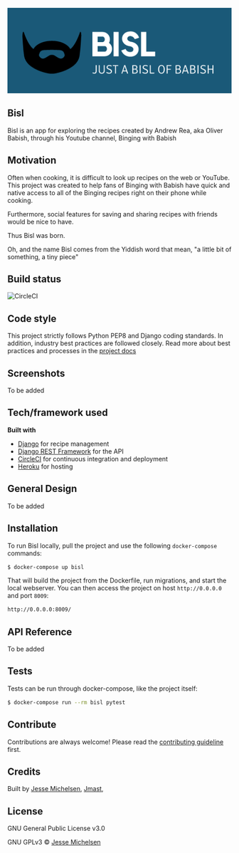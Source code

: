 ![bisl logo](static/common/img/bisl_logo.png)

## Bisl
Bisl is an app for exploring the recipes created by Andrew Rea, aka Oliver Babish, through his Youtube channel, Binging with Babish

## Motivation
Often when cooking, it is difficult to look up recipes on the web or YouTube. This project was created to help fans of Binging with Babish have quick and native access to all of the Binging recipes right on their phone while cooking.

Furthermore, social features for saving and sharing recipes with friends would be nice to have.

Thus Bisl was born.

Oh, and the name Bisl comes from the Yiddish word that mean, "a little bit of something, a tiny piece"

## Build status

![CircleCI](https://img.shields.io/circleci/build/github/jmichelsen/bisl__backend?logo=circleci)

## Code style
This project strictly follows Python PEP8 and Django coding standards. In addition, industry best practices are followed closely. Read more about best practices and processes in the [project docs](https://github.com/jmichelsen/bisl__backend/tree/master/docs) 
 
 ## Screenshots
To be added

## Tech/framework used

<b>Built with</b>
- [Django](https://www.djangoproject.com/) for recipe management
- [Django REST Framework](https://www.django-rest-framework.org/) for the API
- [CircleCI](https://circleci.com/) for continuous integration and deployment
- [Heroku](https://heroku.com/) for hosting

## General Design
To be added

## Installation
To run Bisl locally, pull the project and use the following `docker-compose` commands:
```bash
$ docker-compose up bisl
```

That will build the project from the Dockerfile, run migrations, and start the local webserver. You can then access the project on host `http://0.0.0.0` and port `8009`:
```bash
http://0.0.0.0:8009/
```
## API Reference
To be added

## Tests
Tests can be run through docker-compose, like the project itself:
```bash
$ docker-compose run --rm bisl pytest
```

## Contribute
Contributions are always welcome! Please read the [contributing guideline](CONTRIBUTING.md) first.

## Credits
Built by [Jesse Michelsen](https://github.com/jmichelsen), [Jmast](https://github.com/jmast02), 

## License
GNU General Public License v3.0

GNU GPLv3 © [Jesse Michelsen](https://github.com/jmichelsen)
